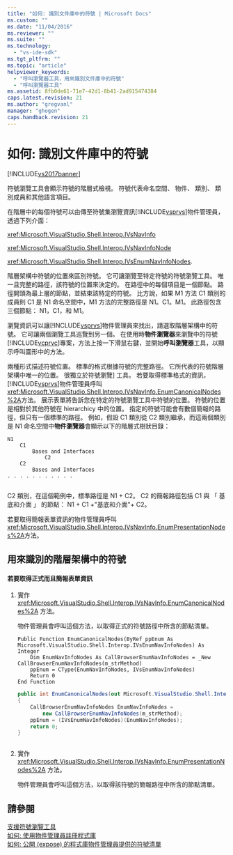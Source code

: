 ```yaml
---
title: "如何: 識別文件庫中的符號 | Microsoft Docs"
ms.custom: ""
ms.date: "11/04/2016"
ms.reviewer: ""
ms.suite: ""
ms.technology: 
  - "vs-ide-sdk"
ms.tgt_pltfrm: ""
ms.topic: "article"
helpviewer_keywords: 
  - "呼叫瀏覽器工具，用來識別文件庫中的符號"
  - "呼叫瀏覽器工具"
ms.assetid: 8fb0de61-71e7-42d1-8b41-2ad915474384
caps.latest.revision: 21
ms.author: "gregvanl"
manager: "ghogen"
caps.handback.revision: 21
---
```

# 如何: 識別文件庫中的符號
[!INCLUDE[vs2017banner](../../code-quality/includes/vs2017banner.md)]

符號瀏覽工具會顯示符號的階層式檢視。  符號代表命名空間、 物件、 類別、 類別成員和其他語言項目。  
  
 在階層中的每個符號可以由傳至符號集瀏覽資訊[!INCLUDE[vsprvs](../../code-quality/includes/vsprvs_md.md)]物件管理員，透過下列介面：  
  
 <xref:Microsoft.VisualStudio.Shell.Interop.IVsNavInfo>  
  
 <xref:Microsoft.VisualStudio.Shell.Interop.IVsNavInfoNode>  
  
 <xref:Microsoft.VisualStudio.Shell.Interop.IVsEnumNavInfoNodes>.  
  
 階層架構中符號的位置來區別符號。  它可讓瀏覽至特定符號的符號瀏覽工具。  唯一且完整的路徑，該符號的位置來決定的。  在路徑中的每個項目是一個節點。  路徑開頭為最上層的節點，並結束該特定的符號。  比方說，如果 M1 方法 C1 類別的成員則 C1 是 N1 命名空間中，M1 方法的完整路徑是 N1。C1。M1。  此路徑包含三個節點： N1，C1，和 M1。  
  
 瀏覽資訊可以讓[!INCLUDE[vsprvs](../../code-quality/includes/vsprvs_md.md)]物件管理員來找出，請選取階層架構中的符號。  它可讓兩個瀏覽工具巡覽到另一個。  在使用時**物件瀏覽器**來瀏覽中的符號[!INCLUDE[vcprvc](../../debugger/includes/vcprvc_md.md)]專案，方法上按一下滑鼠右鍵，並開始**呼叫瀏覽器**工具，以顯示呼叫圖形中的方法。  
  
 兩種形式描述符號位置。  標準的格式根據符號的完整路徑。  它所代表的符號階層架構中唯一的位置。  很獨立於符號瀏覽\] 工具。  若要取得標準格式的資訊， [!INCLUDE[vsprvs](../../code-quality/includes/vsprvs_md.md)]物件管理員呼叫<xref:Microsoft.VisualStudio.Shell.Interop.IVsNavInfo.EnumCanonicalNodes%2A>方法。  展示表單將告訴您在特定的符號瀏覽工具中符號的位置。  符號的位置是相對於其他符號在 hierarchicy 中的位置。  指定的符號可能會有數個簡報的路徑，但只有一個標準的路徑。  例如，假設 C1 類別從 C2 類別繼承，而這兩個類別是 N1 命名空間中**物件瀏覽器**會顯示以下的階層式樹狀目錄：  
  
```  
N1  
    C1  
        Bases and Interfaces  
            C2  
    C2  
        Bases and Interfaces  
. . . . . . . . . . .  
  
```  
  
 C2 類別，在這個範例中，標準路徑是 N1 \+ C2。  C2 的簡報路徑包括 C1 與 「 基底和介面 」 的節點： N1 \+ C1 \+"基底和介面"\+ C2。  
  
 若要取得簡報表單資訊的物件管理員呼叫<xref:Microsoft.VisualStudio.Shell.Interop.IVsNavInfo.EnumPresentationNodes%2A>方法。  
  
## 用來識別的階層架構中的符號  
  
#### 若要取得正式而且簡報表單資訊  
  
1.  實作 <xref:Microsoft.VisualStudio.Shell.Interop.IVsNavInfo.EnumCanonicalNodes%2A> 方法。  
  
     物件管理員會呼叫這個方法，以取得正式的符號路徑中所含的節點清單。  
  
    ```vb#  
    Public Function EnumCanonicalNodes(ByRef ppEnum As Microsoft.VisualStudio.Shell.Interop.IVsEnumNavInfoNodes) As Integer  
        Dim EnumNavInfoNodes As CallBrowserEnumNavInfoNodes = _New CallBrowserEnumNavInfoNodes(m_strMethod)  
        ppEnum = CType(EnumNavInfoNodes, IVsEnumNavInfoNodes)  
        Return 0  
    End Function  
    ```  
  
    ```c#  
    public int EnumCanonicalNodes(out Microsoft.VisualStudio.Shell.Interop.IVsEnumNavInfoNodes ppEnum)  
    {  
        CallBrowserEnumNavInfoNodes EnumNavInfoNodes =  
            new CallBrowserEnumNavInfoNodes(m_strMethod);  
        ppEnum = (IVsEnumNavInfoNodes)(EnumNavInfoNodes);  
        return 0;  
    }  
  
    ```  
  
2.  實作 <xref:Microsoft.VisualStudio.Shell.Interop.IVsNavInfo.EnumPresentationNodes%2A> 方法。  
  
     物件管理員會呼叫這個方法，以取得該符號的簡報路徑中所含的節點清單。  
  
## 請參閱  
 [支援符號瀏覽工具](../../extensibility/internals/supporting-symbol-browsing-tools.md)   
 [如何: 使用物件管理員註冊程式庫](../../extensibility/internals/how-to-register-a-library-with-the-object-manager.md)   
 [如何: 公開 \(expose\) 的程式庫物件管理員提供的符號清單](../../extensibility/internals/how-to-expose-lists-of-symbols-provided-by-the-library-to-the-object-manager.md)